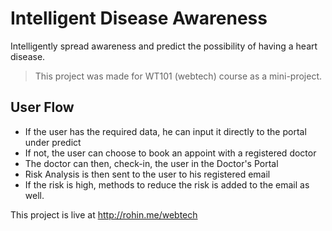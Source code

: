 # Intelligent Disease Awareness
Intelligently spread awareness and predict the possibility of having a heart disease.
> This project was made for WT101 (webtech) course as a mini-project. 
 

## User Flow
* If the user has the required data, he can input it directly to the portal under predict
* If not, the user can choose to book an appoint with a registered doctor
* The doctor can then, check-in, the user in the Doctor's Portal
* Risk Analysis is then sent to the user to his registered email
* If the risk is high, methods to reduce the risk is added to the email as well. 

This project is live at http://rohin.me/webtech 

